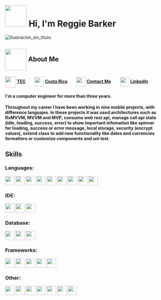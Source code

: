 #  <img src="https://user-images.githubusercontent.com/42281359/139109651-315101cb-679c-4ffd-87d0-eac7d31c93f0.png" width="70" height="70"> Hi, I'm Reggie Barker

<!-- ### Mobile developer iOS & Android    -->
![Ilustración_sin_título](https://user-images.githubusercontent.com/42281359/139163796-0d7afafe-ecd0-4391-a6c9-e75bd67f6374.png)


## <img align="center" src="https://user-images.githubusercontent.com/42281359/139118528-9e68310c-01f2-4b1d-8969-f0e65b00194e.png" width="70" height="70"> About Me


#### <img align="center" src="https://user-images.githubusercontent.com/42281359/139123553-de41db8a-1c19-4771-970a-ccb91b140ee8.png" width="35" height="35">   [TEC](https://www.tec.ac.cr/en) &nbsp; &nbsp; &nbsp; &nbsp; <img align="center" src="https://user-images.githubusercontent.com/42281359/139123245-51599f57-271e-4a24-8d97-2455052ffd9f.png" width="30" height="30"> [Costa Rica](https://www.google.com/maps/place/Costa+Rica) &nbsp; &nbsp; &nbsp; &nbsp; <img align="center" src="https://user-images.githubusercontent.com/42281359/139125350-a1625d9f-412e-46cc-a15d-248817907f66.png" width="30" height="30"> [Contact Me](mailto:reggiesbg@gmail.com) &nbsp; &nbsp; &nbsp; &nbsp; <img align="center" src="https://user-images.githubusercontent.com/42281359/139132978-11344b43-072c-4314-9e87-e9c1878ba7de.png" width="30" height="30"> [LinkedIn](https://www.linkedin.com/in/reggies28/)

#### I'm a computer engineer for more than three years.

#### Throughout my career I have been working in nine mobile projects, with difference languajes. In these projects it was used architectures such as RxMVVM, MVVM and MVP, consume web rest api, manage call api state (idle, loading, success, error) to show important infomation like spinner for loading, success or error message, local storage, security (encrypt values), extend class to add new functionality like dates and currencies formatters or customize components and uni test.


<!-- #### <img align="center" src="https://user-images.githubusercontent.com/42281359/139138036-e960e6ab-67ed-4819-bbad-641bca42e6ba.png" width="30" height="30"> iOS - Swift & Objective-c

#### <img align="center" src="https://user-images.githubusercontent.com/42281359/139137872-cc2209d5-40f1-42f0-a938-980c899210a3.png" width="30" height="30"> Android - Kotlin & Java

#### <img align="center" src="https://user-images.githubusercontent.com/42281359/139137660-2ba17c8a-d7b6-4ca7-9e92-72c99a64d0a6.png" width="30" height="30"> hybrid - Flutter (Dart) & ReactNative (Js) 👈🏾 a little -->

## Skills

### Languages:
<img align="center" src="https://img.shields.io/badge/Swift-FA7343?style=for-the-badge&logo=swift&logoColor=white" height="30" /> <img align="center" src="https://img.shields.io/badge/Kotlin-0095D5?&style=for-the-badge&logo=kotlin&logoColor=white" height="30" /> <img align="center" src="https://img.shields.io/badge/Dart-0175C2?style=for-the-badge&logo=dart&logoColor=white" height="30" /> <img align="center" src="https://img.shields.io/badge/Java-ED8B00?style=for-the-badge&logo=java&logoColor=white" height="30" /> <img align="center" src="https://img.shields.io/badge/Python-3776AB?style=for-the-badge&logo=python&logoColor=white" height="30" /> <img align="center" src="https://img.shields.io/badge/C%2B%2B-00599C?style=for-the-badge&logo=c%2B%2B&logoColor=white" height="30" /> <img align="center" src="https://img.shields.io/badge/C%23-239120?style=for-the-badge&logo=c-sharp&logoColor=white" height="30" /> <img align="center" src="https://img.shields.io/badge/JavaScript-323330?style=for-the-badge&logo=javascript&logoColor=F7DF1E" height="30" /> <img align="center" src="https://img.shields.io/badge/json-5E5C5C?style=for-the-badge&logo=json&logoColor=white" height="30" />

### IDE:
<img align="center" src="https://img.shields.io/badge/Xcode-007ACC?style=flat-square&logo=Xcode&logoColor=white" height="30" /> <img  align="center" src="https://img.shields.io/badge/Visual_Studio_Code-0078D4?style=for-the-badge&logo=visual%20studio%20code&logoColor=white" height="30"/> <img align="center" src="https://img.shields.io/badge/Android_Studio-3DDC84?style=for-the-badge&logo=android-studio&logoColor=white" height="30"/>

### Database: 
<img align="center" src="https://img.shields.io/badge/MySQL-00000F?style=for-the-badge&logo=mysql&logoColor=white" height="30"/> <img align="center" src="https://img.shields.io/badge/SQLite-07405E?style=for-the-badge&logo=sqlite&logoColor=white" height="30"/> <img align="center" src="https://img.shields.io/badge/Realm-39477F?style=for-the-badge&logo=realm&logoColor=white" height="30"/>

### Frameworks: 
<img align="center" src="https://img.shields.io/badge/Git-F05032?style=for-the-badge&logo=git&logoColor=white" height="30"/> <img align="center" src="https://img.shields.io/badge/Flutter-02569B?style=for-the-badge&logo=flutter&logoColor=white" height="30"/> <img align="center" src="https://img.shields.io/badge/firebase-ffca28?style=for-the-badge&logo=firebase&logoColor=black" height="30"/> <img align="center" src="https://img.shields.io/badge/gradle-02303A?style=for-the-badge&logo=gradle&logoColor=white" height="30"/> <img align="center" src="https://img.shields.io/badge/React_Native-20232A?style=for-the-badge&logo=react&logoColor=61DAFB" height="30"/>

### Other:
<img align="center" src="https://img.shields.io/badge/Jira-0052CC?style=for-the-badge&logo=Jira&logoColor=white" height="30"/> <img align="center" src="https://img.shields.io/badge/Google%20Analytics-E37400?style=for-the-badge&logo=google%20analytics&logoColor=white" height="30"/> <img align="center" src="https://img.shields.io/badge/Android-3DDC84?style=for-the-badge&logo=android&logoColor=white" height="30"/> <img align="center" src="https://img.shields.io/badge/iOS-000000?style=for-the-badge&logo=ios&logoColor=white" height="30"/> <img align="center" src="https://img.shields.io/badge/Windows-0078D6?style=for-the-badge&logo=windows&logoColor=white" height="30"/> <img align="center" src="https://img.shields.io/badge/mac%20os-000000?style=for-the-badge&logo=apple&logoColor=white" height="30"/> <img align="center" src="https://img.shields.io/badge/iTerm2-000000?style=for-the-badge&logo=iterm2&logoColor=white" height="30"/>












